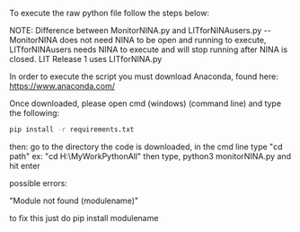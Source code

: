 To execute the raw python file follow the steps below: 

NOTE: Difference between MonitorNINA.py and LITforNINAusers.py -- MonitorNINA does not need NINA to be open and running to execute, LITforNINAusers needs NINA to execute and will stop running after NINA is closed. LIT Release 1 uses LITforNINA.py

In order to execute the script you must download Anaconda, found here: https://www.anaconda.com/ 

Once downloaded, please open cmd (windows) (command line) and type the following: 

``` sh
pip install -r requirements.txt
```

then: go to the directory the code is downloaded, in the cmd line type "cd path" ex: "cd H:\MyWorkPythonAll" 
then type, python3 monitorNINA.py and hit enter

possible errors: 

"Module not found (modulename)" 

to fix this just do pip install modulename
